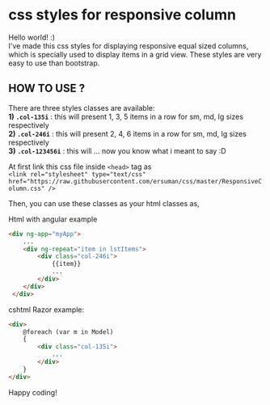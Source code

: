 # css styles for responsive column
Hello world! :)  
I've made this css styles for displaying responsive equal sized columns, which is specially used to display items in a grid view.
These styles are very easy to use than bootstrap.

HOW TO USE ?
---
There are three styles classes are available:  
**1) `.col-135i`** : this will present 1, 3, 5 items in a row for sm, md, lg sizes respectively  
**2) `.col-246i`** : this will present 2, 4, 6 items in a row for sm, md, lg sizes respectively  
**3) `.col-123456i`** : this will ... now you know what i meant to say :D  

At first link this css file inside `<head>` tag as  
`<link rel="stylesheet" type="text/css" href="https://raw.githubusercontent.com/ersuman/css/master/ResponsiveColumn.css" />`

Then, you can use these classes as your html classes as,

Html with angular example
``` html
<div ng-app="myApp">
    ...
    <div ng-repeat="item in lstItems">
        <div class="col-246i">
            {{item}}
            ...
        </div>
    </div>
 </div>
```

cshtml Razor example:
``` html
<div>
    @foreach (var m in Model)
    {
        <div class="col-135i">
            ...
        </div>
    }
</div>
```
Happy coding!
